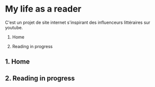 # My life as a reader
C'est un projet de site internet s'inspirant des influenceurs littéraires sur youtube.



1. Home

2. Reading in progress




## 1. Home

## 2. Reading in progress
